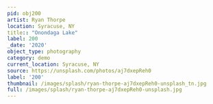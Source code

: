 ```yaml
---
pid: obj200
artist: Ryan Thorpe
location: Syracuse, NY
title:: "Onondaga Lake"
label: 200
_date: '2020'
object_type: photography
category: demo
current_location: Syracuse, NY
source: https://unsplash.com/photos/aj7dxepReh0
label: '200'
thumbnail: /images/splash/ryan-thorpe-aj7dxepReh0-unsplash_tn.jpg
full: /images/splash/ryan-thorpe-aj7dxepReh0-unsplash.jpg
---
```

